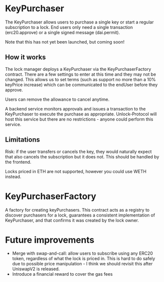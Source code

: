# KeyPurchaser

The KeyPurchaser allows users to purchase a single key or start a regular subscription to a lock. End users only need a single transaction (erc20.approve) or a single signed message (dai.permit).

Note that this has not yet been launched, but coming soon!

## How it works

The lock manager deploys a KeyPurchaser via the KeyPurchaserFactory contract. There are a few settings to enter at this time and they may not be changed. This allows us to set terms (such as support no more than a 10% keyPrice increase) which can be communicated to the endUser before they approve.

Users can remove the allowance to cancel anytime.

A backend service monitors approvals and issues a transaction to the KeyPurchaser to execute the purchase as appropriate. Unlock-Protocol will host this service but there are no restrictions - anyone could perform this service.

## Limitations

Risk: if the user transfers or cancels the key, they would naturally expect that also cancels the subscription but it does not. This should be handled by the frontend.

Locks priced in ETH are not supported, however you could use WETH instead.

# KeyPurchaserFactory

A factory for creating keyPurchasers. This contract acts as a registry to discover purchasers for a lock, guarantees a consistent implementation of KeyPurchaser, and that confirms it was created by the lock owner.

# Future improvements

 - Merge with swap-and-call: allow users to subscribe using any ERC20 token, regardless of what the lock is priced in. This is hard to do safely due to possible price manipulation - I think we should revisit this after UniswapV2 is released.
 - Introduce a financial reward to cover the gas fees
